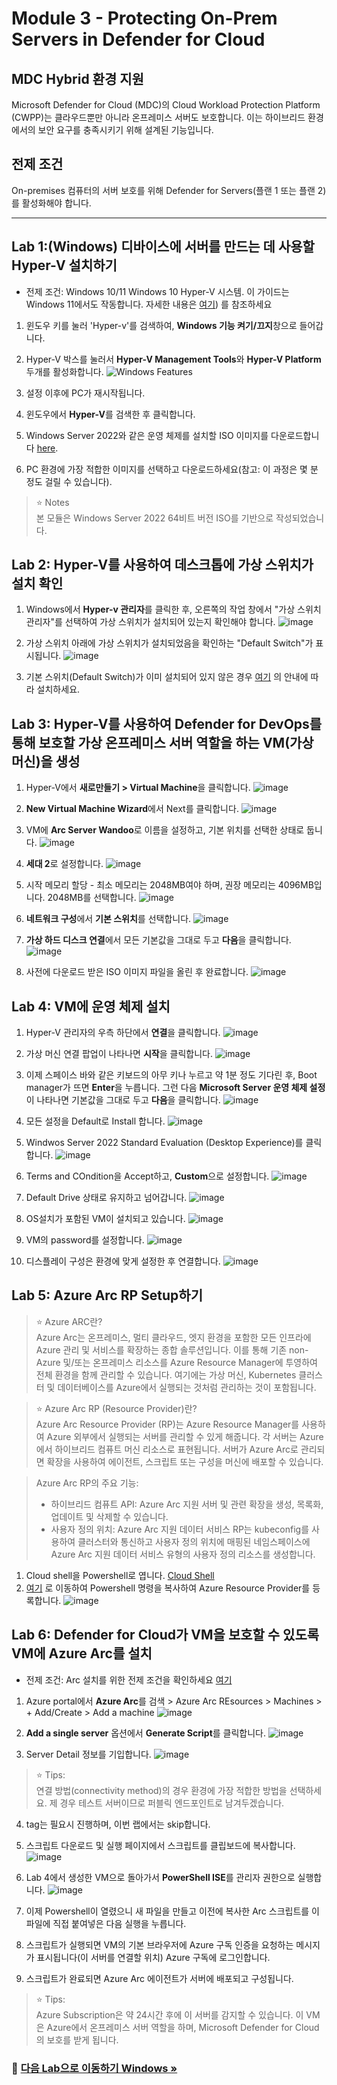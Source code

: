 # Module 3 - Protecting On-Prem Servers in Defender for Cloud 

## MDC Hybrid 환경 지원
Microsoft Defender for Cloud (MDC)의 Cloud Workload Protection Platform (CWPP)는 클라우드뿐만 아니라 온프레미스 서버도 보호합니다. 이는 하이브리드 환경에서의 보안 요구를 충족시키기 위해 설계된 기능입니다.

## 전제 조건
On-premises 컴퓨터의 서버 보호를 위해 Defender for Servers(플랜 1 또는 플랜 2)를 활성화해야 합니다.

--- 

## Lab 1:(Windows) 디바이스에 서버를 만드는 데 사용할 Hyper-V 설치하기 

* 전제 조건: Windows 10/11
Windows 10 Hyper-V 시스템. 이 가이드는 Windows 11에서도 작동합니다. 자세한 내용은 [여기](https://learn.microsoft.com/en-us/virtualization/hyper-v-on-windows/reference/hyper-v-requirements)) 를 참조하세요

1. 윈도우 키를 눌러 'Hyper-v'를 검색하여, **Windows 기능 켜기/끄지**창으로 들어갑니다. 
2. Hyper-V 박스를 눌러서 **Hyper-V Management Tools**와 **Hyper-V Platform** 두개를 활성화합니다.
  ![Windows Features](../Images/windowsfeatures.png?raw=true)

3. 설정 이후에 PC가 재시작됩니다. 
5. 윈도우에서 **Hyper-V**를 검색한 후 클릭합니다.  
6. Windows Server 2022와 같은 운영 체제를 설치할 ISO 이미지를 다운로드합니다 [here](https://www.microsoft.com/en-us/evalcenter/download-windows-server-2022).
7. PC 환경에 가장 적합한 이미지를 선택하고 다운로드하세요(참고: 이 과정은 몇 분 정도 걸릴 수 있습니다).

> ⭐ Notes <br>
> 본 모듈은 Windows Server 2022 64비트 버전 ISO를 기반으로 작성되었습니다.

## Lab 2: Hyper-V를 사용하여 데스크톱에 가상 스위치가 설치 확인
1. Windows에서 **Hyper-v 관리자**를 클릭한 후, 오른쪽의 작업 창에서 "가상 스위치 관리자"를 선택하여 가상 스위치가 설치되어 있는지 확인해야 합니다.
![image](https://github.com/user-attachments/assets/aaad747e-3cbd-4a36-8132-c616107991f1)

2. 가상 스위치 아래에 가상 스위치가 설치되었음을 확인하는 "Default Switch"가 표시됩니다.
![image](https://github.com/user-attachments/assets/d338eae1-8b11-45f5-a595-996a18d4ac2c)

3. 기본 스위치(Default Switch)가 이미 설치되어 있지 않은 경우 [여기](https://learn.microsoft.com/en-us/windows-server/virtualization/hyper-v/get-started/create-a-virtual-switch-for-hyper-v-virtual-machines?tabs=hyper-v-manager) 의 안내에 따라 설치하세요.

## Lab 3: Hyper-V를 사용하여 Defender for DevOps를 통해 보호할 가상 온프레미스 서버 역할을 하는 VM(가상 머신)을 생성

1. Hyper-V에서 **새로만들기 > Virtual Machine**을 클릭합니다.
  ![image](https://github.com/user-attachments/assets/af252b06-136a-49ff-9fdd-c19ee0bd173e)

2. **New Virtual Machine Wizard**에서 Next를 클릭합니다.
 ![image](https://github.com/user-attachments/assets/1781f739-64c6-48a5-89ea-4cb2cb679931)

3. VM에 **Arc Server Wandoo**로 이름을 설정하고, 기본 위치를 선택한 상태로 둡니다. 
  ![image](https://github.com/user-attachments/assets/7fe617e5-32d1-4ea6-b551-e83374fb73f6)

4. **세대 2**로 설정합니다.
  ![image](https://github.com/user-attachments/assets/bb422820-1e91-476b-9237-8297e4fa13c4)

5. 시작 메모리 할당 - 최소 메모리는 2048MB여야 하며, 권장 메모리는 4096MB입니다. 2048MB를 선택합니다.
  ![image](https://github.com/user-attachments/assets/cf4e2b8c-626a-4dcd-8a38-59dd006dd3a5)

6. **네트워크 구성**에서 **기본 스위치**를 선택합니다.
   ![image](https://github.com/user-attachments/assets/dc862ffb-f34a-4c68-98a0-d050d159c694)

7. **가상 하드 디스크 연결**에서 모든 기본값을 그대로 두고 **다음**을 클릭합니다.
    ![image](https://github.com/user-attachments/assets/1f2ed205-b89e-4a6a-8f16-6bf7ff310f31)

8. 사전에 다운로드 받은 ISO 이미지 파일을 올린 후 완료합니다. 
   ![image](https://github.com/user-attachments/assets/a12ab94c-15e6-4501-8503-4d8bf3261429)


## Lab 4: VM에 운영 체제 설치

1. Hyper-V 관리자의 우측 하단에서 **연결**을 클릭합니다.
   ![image](https://github.com/user-attachments/assets/6bf2910f-328d-4ba6-8f46-850314799c65)
2. 가상 머신 연결 팝업이 나타나면 **시작**을 클릭합니다.
  ![image](https://github.com/user-attachments/assets/bd69a616-ed96-42d6-95cc-5195452a56ce)
3. 이제 스페이스 바와 같은 키보드의 아무 키나 누르고 약 1분 정도 기다린 후, Boot manager가 뜨면 **Enter**을 누릅니다. 그런 다음 **Microsoft Server 운영 체제 설정**이 나타나면 기본값을 그대로 두고 **다음**을 클릭합니다.
   ![image](https://github.com/user-attachments/assets/4bf6f3dc-ebb3-41e1-b684-bc4a1d7b0687)

5. 모든 설정을 Default로 Install 합니다.
   ![image](https://github.com/user-attachments/assets/c4a9b596-9476-4e42-9793-ad69374ebe60)

6. Windwos Server 2022 Standard Evaluation (Desktop Experience)를 클릭합니다. 
  ![image](https://github.com/user-attachments/assets/a1bae6c4-277c-45d3-81c3-a096985f0a86)

7. Terms and COndition을 Accept하고, **Custom**으로 설정합니다. 
   ![image](https://github.com/user-attachments/assets/fc63da6e-c0bb-46b5-88d7-c1a33891e617)

8. Default Drive 상태로 유지하고 넘어갑니다.
   ![image](https://github.com/user-attachments/assets/9674b05f-fddb-46ba-bcda-6139012e4562)

9. OS설치가 포함된 VM이 설치되고 있습니다.
   ![image](https://github.com/user-attachments/assets/27d31085-f0a0-4bb6-9f87-b14c30f092aa)

10. VM의 password를 설정합니다.
   ![image](https://github.com/user-attachments/assets/0dfc53f1-7222-41c0-85e8-0aaca14974e9)

2. 디스플레이 구성은 환경에 맞게 설정한 후 연결합니다. 
 ![image](https://github.com/user-attachments/assets/5f681a1b-e3d6-49f1-86a8-dd6187b3f2cb)

## Lab 5: Azure Arc RP Setup하기 

> ⭐ Azure ARC란? <br>
> Azure Arc는 온프레미스, 멀티 클라우드, 엣지 환경을 포함한 모든 인프라에 Azure 관리 및 서비스를 확장하는 종합 솔루션입니다. 이를 통해 기존 non-Azure 및/또는 온프레미스 리소스를 Azure Resource Manager에 투영하여 전체 환경을 함께 관리할 수 있습니다. 여기에는 가상 머신, Kubernetes 클러스터 및 데이터베이스를 Azure에서 실행되는 것처럼 관리하는 것이 포함됩니다.

> ⭐ Azure Arc RP (Resource Provider)란? <br>
> Azure Arc Resource Provider (RP)는 Azure Resource Manager를 사용하여 Azure 외부에서 실행되는 서버를 관리할 수 있게 해줍니다. 각 서버는 Azure에서 하이브리드 컴퓨트 머신 리소스로 표현됩니다. 서버가 Azure Arc로 관리되면 확장을 사용하여 에이전트, 스크립트 또는 구성을 머신에 배포할 수 있습니다.

> Azure Arc RP의 주요 기능:
>  * 하이브리드 컴퓨트 API: Azure Arc 지원 서버 및 관련 확장을 생성, 목록화, 업데이트 및 삭제할 수 있습니다.
>  * 사용자 정의 위치: Azure Arc 지원 데이터 서비스 RP는 kubeconfig를 사용하여 클러스터와 통신하고 사용자 정의 위치에 매핑된 네임스페이스에 Azure Arc 지원 데이터 서비스 유형의 사용자 정의 리소스를 생성합니다.

1. Cloud shell을 Powershell로 엽니다. [Cloud Shell](https://portal.azure.com/#cloudshell/)
2. [여기](https://learn.microsoft.com/en-us/azure/azure-arc/servers/prerequisites#azure-resource-providers) 로 이동하여 Powershell 명령을 복사하여 Azure Resource Provider를 등록합니다.
![image](https://github.com/user-attachments/assets/826e5fd5-d263-42c2-99bb-bcb8468b875e)


## Lab 6: Defender for Cloud가 VM을 보호할 수 있도록 VM에 Azure Arc를 설치

* 전제 조건: Arc 설치를 위한 전제 조건을 확인하세요 [여기](https://learn.microsoft.com/en-us/azure/azure-arc/servers/learn/quick-enable-hybrid-vm#prerequisites)

1. Azure portal에서 **Azure Arc**를 검색 > Azure Arc REsources > Machines > + Add/Create > Add a machine
   ![image](https://github.com/user-attachments/assets/fc378e2f-2f81-4f3a-a75e-eca2b099ccb8)

2. **Add a single server** 옵션에서 **Generate Script**를 클릭합니다.
   ![image](https://github.com/user-attachments/assets/07e77e60-f9df-438f-8fa3-a74be26d9c58)

3. Server Detail 정보를 기입합니다.
   ![image](https://github.com/user-attachments/assets/38a95d54-b799-40e4-91b4-89d9abdc4d92)

> ⭐ Tips: <br>
> 연결 방법(connectivity method)의 경우 환경에 가장 적합한 방법을 선택하세요. 제 경우 테스트 서버이므로 퍼블릭 엔드포인트로 남겨두겠습니다.

4. tag는 필요시 진행하며, 이번 랩에서는 skip합니다.
5. 스크립트 다운로드 및 실행 페이지에서 스크립트를 클립보드에 복사합니다.
   ![image](https://github.com/user-attachments/assets/fba2840c-b100-415f-8776-5cad29d40207)
   
7. Lab 4에서 생성한 VM으로 돌아가서 **PowerShell ISE**를 관리자 권한으로 실행합니다.
   ![image](https://github.com/user-attachments/assets/262d3670-2443-4032-b7bd-32a4bdabc7eb)

8. 이제 Powershell이 열렸으니 새 파일을 만들고 이전에 복사한 Arc 스크립트를 이 파일에 직접 붙여넣은 다음 실행을 누릅니다.

9. 스크립트가 실행되면 VM의 기본 브라우저에 Azure 구독 인증을 요청하는 메시지가 표시됩니다(이 서버를 연결할 위치) Azure 구독에 로그인합니다.

10. 스크립트가 완료되면 Azure Arc 에이전트가 서버에 배포되고 구성됩니다.

> ⭐ Tips: <br>
> Azure Subscription은 약 24시간 후에 이 서버를 감지할 수 있습니다. 이 VM은 Azure에서 온프레미스 서버 역할을 하며, Microsoft Defender for Cloud의 보호를 받게 됩니다.

### 🔗 [다음 Lab으로 이동하기 Windows »](https://github.com/Kittiyayaong/ProjectWandooMDC/blob/main/CWPP%20-%20Module04.%20AI%20Workloads.md)
